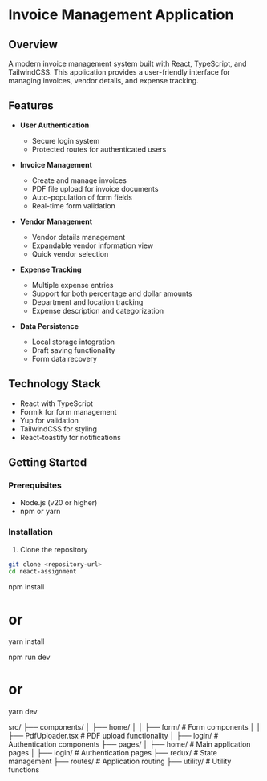 # Invoice Management Application

## Overview
A modern invoice management system built with React, TypeScript, and TailwindCSS. This application provides a user-friendly interface for managing invoices, vendor details, and expense tracking.

## Features
- **User Authentication**
  - Secure login system
  - Protected routes for authenticated users

- **Invoice Management**
  - Create and manage invoices
  - PDF file upload for invoice documents
  - Auto-population of form fields
  - Real-time form validation

- **Vendor Management**
  - Vendor details management
  - Expandable vendor information view
  - Quick vendor selection

- **Expense Tracking**
  - Multiple expense entries
  - Support for both percentage and dollar amounts
  - Department and location tracking
  - Expense description and categorization

- **Data Persistence**
  - Local storage integration
  - Draft saving functionality
  - Form data recovery

## Technology Stack
- React with TypeScript
- Formik for form management
- Yup for validation
- TailwindCSS for styling
- React-toastify for notifications

## Getting Started

### Prerequisites
- Node.js (v20 or higher)
- npm or yarn

### Installation
1. Clone the repository
```bash
git clone <repository-url>
cd react-assignment
```
npm install
# or
yarn install

npm run dev
# or
yarn dev


src/
  ├── components/
  │   ├── home/
  │   │   ├── form/           # Form components
  │   │   ├── PdfUploader.tsx # PDF upload functionality
  │   ├── login/              # Authentication components
  ├── pages/
  │   ├── home/              # Main application pages
  │   ├── login/             # Authentication pages
  ├── redux/                 # State management
  ├── routes/                # Application routing
  ├── utility/               # Utility functions